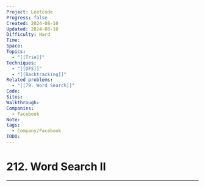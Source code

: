 ```yaml
---
Project: Leetcode
Progress: false
Created: 2024-08-10
Updated: 2024-08-10
Difficulty: Hard
Time: 
Space: 
Topics:
  - "[[Trie]]"
Techniques:
  - "[[DFS]]"
  - "[[Backtracking]]"
Related problems:
  - "[[79. Word Search]]"
Code: 
Sites: 
Walkthrough: 
Companies:
  - Facebook
Note: 
tags:
  - Company/Facebook
TODO: 
---
```

# 212. Word Search II
---
